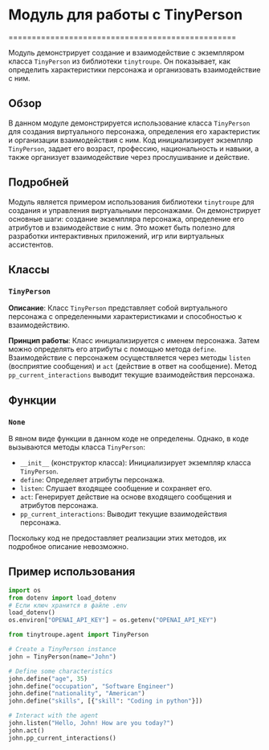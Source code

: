 # Модуль для работы с TinyPerson
=================================================

Модуль демонстрирует создание и взаимодействие с экземпляром класса `TinyPerson` из библиотеки `tinytroupe`. Он показывает, как определить характеристики персонажа и организовать взаимодействие с ним.

## Обзор

В данном модуле демонстрируется использование класса `TinyPerson` для создания виртуального персонажа, определения его характеристик и организации взаимодействия с ним. Код инициализирует экземпляр `TinyPerson`, задает его возраст, профессию, национальность и навыки, а также организует взаимодействие через прослушивание и действие.

## Подробней

Модуль является примером использования библиотеки `tinytroupe` для создания и управления виртуальными персонажами. Он демонстрирует основные шаги: создание экземпляра персонажа, определение его атрибутов и взаимодействие с ним. Это может быть полезно для разработки интерактивных приложений, игр или виртуальных ассистентов.

## Классы

### `TinyPerson`

**Описание**: Класс `TinyPerson` представляет собой виртуального персонажа с определенными характеристиками и способностью к взаимодействию.

**Принцип работы**:
Класс инициализируется с именем персонажа. Затем можно определять его атрибуты с помощью метода `define`. Взаимодействие с персонажем осуществляется через методы `listen` (восприятие сообщения) и `act` (действие в ответ на сообщение). Метод `pp_current_interactions` выводит текущие взаимодействия персонажа.

## Функции

### `None`

В явном виде функции в данном коде не определены. Однако, в коде вызываются методы класса `TinyPerson`:

   - `__init__` (конструктор класса): Инициализирует экземпляр класса `TinyPerson`.
   - `define`: Определяет атрибуты персонажа.
   - `listen`: Слушает входящее сообщение и сохраняет его.
   - `act`: Генерирует действие на основе входящего сообщения и атрибутов персонажа.
   - `pp_current_interactions`: Выводит текущие взаимодействия персонажа.

Поскольку код не предоставляет реализации этих методов, их подробное описание невозможно.

## Пример использования

```python
import os
from dotenv import load_dotenv
# Если ключ хранится в файле .env
load_dotenv()
os.environ["OPENAI_API_KEY"] = os.getenv("OPENAI_API_KEY")

from tinytroupe.agent import TinyPerson

# Create a TinyPerson instance
john = TinyPerson(name="John")

# Define some characteristics
john.define("age", 35)
john.define("occupation", "Software Engineer")
john.define("nationality", "American")
john.define("skills", [{"skill": "Coding in python"}])

# Interact with the agent
john.listen("Hello, John! How are you today?")
john.act()
john.pp_current_interactions()